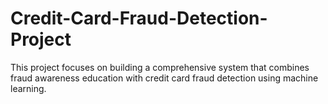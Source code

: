 # Credit-Card-Fraud-Detection-Project
This project focuses on building a comprehensive system that combines fraud awareness education with credit card fraud detection using machine learning.
